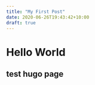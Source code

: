 ```yaml
---
title: "My First Post"
date: 2020-06-26T19:43:42+10:00
draft: true
---
```


# Hello World

## test hugo page
